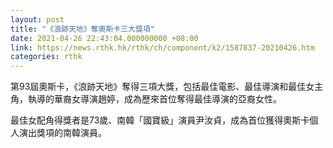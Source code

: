 ```yaml
---
layout: post
title: "《浪跡天地》奪奧斯卡三大獎項"
date: 2021-04-26 22:43:04.000000000 +08:00
link: https://news.rthk.hk/rthk/ch/component/k2/1587837-20210426.htm
categories: rthk
---
```


第93屆奧斯卡，《浪跡天地》奪得三項大獎，包括最佳電影、最佳導演和最佳女主角，執導的華裔女導演趙婷，成為歷來首位奪得最佳導演的亞裔女性。

最佳女配角得獎者是73歲、南韓「國寶級」演員尹汝貞，成為首位獲得奧斯卡個人演出獎項的南韓演員。
